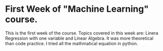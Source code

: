 # First Week of "Machine Learning" course. 
This is the first week of the course. Topics covered in this week are: Linera Regression with one variable and Linear Algebra. It was more theoretical than code practice. I tried all the mathmatical equation in python. 
